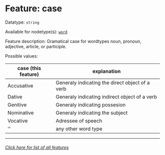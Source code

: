 # Feature: case

Datatype: `string`

Available for nodetype(s): [`word`](wordnodefeatures.md)

Feature description: Gramatical case for wordtypes noun, pronoun, adjective, article, or participle.

Possible values:

case (this feature) | explanation
--- | ---
Accusative | Generaly indicating the direct object of a verb
Dative | Generaly indicating indirect object of a verb
Genitive | Generaly indicating possesion
Nominative | Generaly indicating the subject
Vocative | Adressee of speech
'' | any other word type

---
###### [Click here for list of all features](home.md)
